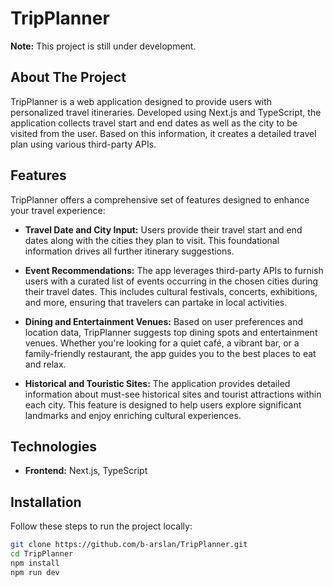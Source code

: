 # TripPlanner

**Note:** This project is still under development.

## About The Project

TripPlanner is a web application designed to provide users with personalized travel itineraries. Developed using Next.js and TypeScript, the application collects travel start and end dates as well as the city to be visited from the user. Based on this information, it creates a detailed travel plan using various third-party APIs.

## Features

TripPlanner offers a comprehensive set of features designed to enhance your travel experience:

- **Travel Date and City Input:** Users provide their travel start and end dates along with the cities they plan to visit. This foundational information drives all further itinerary suggestions.

- **Event Recommendations:** The app leverages third-party APIs to furnish users with a curated list of events occurring in the chosen cities during their travel dates. This includes cultural festivals, concerts, exhibitions, and more, ensuring that travelers can partake in local activities.

- **Dining and Entertainment Venues:** Based on user preferences and location data, TripPlanner suggests top dining spots and entertainment venues. Whether you're looking for a quiet café, a vibrant bar, or a family-friendly restaurant, the app guides you to the best places to eat and relax.

- **Historical and Touristic Sites:** The application provides detailed information about must-see historical sites and tourist attractions within each city. This feature is designed to help users explore significant landmarks and enjoy enriching cultural experiences.


## Technologies

- **Frontend:** Next.js, TypeScript

## Installation

Follow these steps to run the project locally:

```bash
git clone https://github.com/b-arslan/TripPlanner.git
cd TripPlanner
npm install
npm run dev